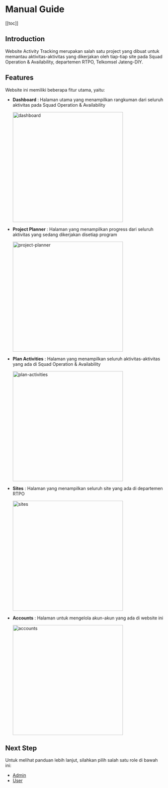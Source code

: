 # Manual Guide

[[toc]]

## Introduction

Website Activity Tracking merupakan salah satu project yang dibuat untuk memantau aktivitas-aktivitas yang dikerjakan oleh tiap-tiap site pada Squad Operation & Availability, departemen RTPO, Telkomsel Jateng-DIY.

## Features

Website ini memiliki beberapa fitur utama, yaitu:

- **Dashboard** : Halaman utama yang menampilkan rangkuman dari seluruh aktivitas pada Squad Operation & Availability

  <img :src="$withBase('/images/dashboard/page.jpeg')" alt="dashboard" height="350" style="object-fit: contain;" />

- **Project Planner** : Halaman yang menampilkan progress dari seluruh aktivitas yang sedang dikerjakan disetiap program

  <img :src="$withBase('/images/project-planner/page.jpeg')" alt="project-planner" height="350" style="object-fit: contain;" />

- **Plan Activities** : Halaman yang menampilkan seluruh aktivitas-aktivitas yang ada di Squad Operation & Availability

  <img :src="$withBase('/images/plan-activities/page.jpeg')" alt="plan-activities" height="350" style="object-fit: contain;" />

- **Sites** : Halaman yang menampilkan seluruh site yang ada di departemen RTPO

  <img :src="$withBase('/images/sites/page.jpeg')" alt="sites" height="350" style="object-fit: contain;" />

- **Accounts** : Halaman untuk mengelola akun-akun yang ada di website ini

  <img :src="$withBase('/images/accounts/page.jpeg')" alt="accounts" height="350" style="object-fit: contain;" />

## Next Step

Untuk melihat panduan lebih lanjut, silahkan pilih salah satu role di bawah ini:

- [Admin](/admin/README.md)
- [User](/user/)
